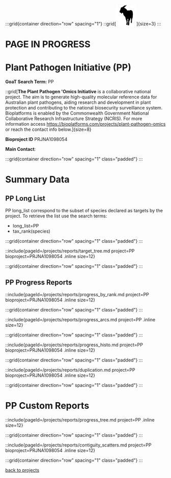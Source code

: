 :::grid{container direction="row" spacing="1"}
::grid[![GoaT](/static/images/capra3.png)]{size=3}
:::
# PAGE IN PROGRESS

# Plant Pathogen Initiative (PP)

**GoaT Search Term:** PP

::grid[**The Plant Pathogen 'Omics Initiative**  is a collaborative national project. The aim is to generate high-quality molecular reference data for Australian plant pathogens, aiding research and development in plant protection and contributing to the national biosecurity surveillance system. Bioplatforms is enabled by the Commonwealth Government National Collaborative Research Infrastructure Strategy (NCRIS). For more information access https://bioplatforms.com/projects/plant-pathogen-omics or reach the contact info below.]{size=8}

**Bioproject ID** PRJNA1098054

**Main Contact**:

:::grid{container direction="row" spacing="1" class="padded"}
:::

# Summary Data

## PP Long List

PP long_list correspond to the subset of species declared as targets by the project. To retrieve the list use the search terms:

- long_list=PP
- tax_rank(species)

:::grid{container direction="row" spacing="1" class="padded"}
:::

::include{pageId=/projects/reports/target_tree.md project=PP bioproject=PRJNA1098054 .inline size=12}

:::grid{container direction="row" spacing="1" class="padded"}
:::

## PP Progress Reports

::include{pageId=/projects/reports/progress_by_rank.md project=PP bioproject=PRJNA1098054 .inline size=12}

:::grid{container direction="row" spacing="1" class="padded"}
:::

::include{pageId=/projects/reports/progress_arcs.md project=PP .inline size=12}

:::grid{container direction="row" spacing="1" class="padded"}
:::

::include{pageId=/projects/reports/progress_histo.md project=PP bioproject=PRJNA1098054 .inline size=12}

:::grid{container direction="row" spacing="1" class="padded"}
:::

::include{pageId=/projects/reports/duplication.md project=PP bioproject=PRJNA1098054 .inline size=12}

:::grid{container direction="row" spacing="1" class="padded"}
:::

# PP Custom Reports

::include{pageId=/projects/reports/progress_tree.md project=PP .inline size=12}

:::grid{container direction="row" spacing="1" class="padded"}
:::

::include{pageId=/projects/reports/contiguity_scatters.md project=PP bioproject=PRJNA1098054 .inline size=12}

:::grid{container direction="row" spacing="1" class="padded"}
:::

[back to projects](/projects)
